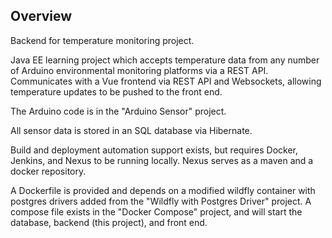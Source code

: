 
## Overview
Backend for temperature monitoring project.

Java EE learning project which accepts temperature data from any number of Arduino environmental monitoring platforms via a REST API. Communicates with a Vue frontend via REST API and Websockets, allowing temperature updates to be pushed to the front end.

The Arduino code is in the "Arduino Sensor" project.

All sensor data is stored in an SQL database via Hibernate.

Build and deployment automation support exists, but requires Docker, Jenkins, and Nexus to be running locally. Nexus serves as a maven and a docker repository.

A Dockerfile is provided and depends on a modified wildfly container with postgres drivers added from the "Wildfly with Postgres Driver" project. A compose file exists in the "Docker Compose" project, and will start the database, backend (this project), and front end.
